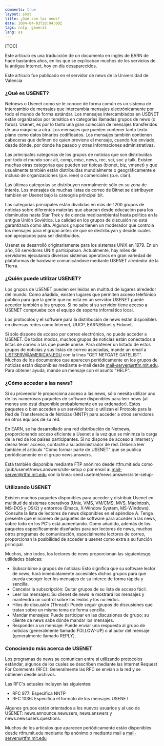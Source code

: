 ```yaml
---
comments: true
layout: post
title: ¿Qué son las news?
date: 2004-04-03T20:04:00Z
tags: nntp, general
lang: es
---
```


[TOC]

Este artículo es una traducción de un documento en inglés de EARN de hace bastantes años, en los que se explicaban muchos de los servicios de la antigua Internet, hoy en día desaparecidos.

Este artículo fue publicado en el servidor de news de la Universidad de Valencia

### ¿Qué es USENET?

Netnews o Usenet como se le conoce de forma común es un sistema de intercambio de mensajes que intercambia mensajes electrónicamente por todo el mundo de forma estándar. Los mensajes intercambiados en USENET están organizados por temática en categorías llamadas grupos de news (o foros). Usenet, es por lo tanto una gran colección de mensajes transferidos de una máquina a otra. Los mensajes que pueden contener tanto texto plano como datos binarios codificados. Los mensajes también contienen
cabeceras que definen de quien proviene el mensaje, cuando fue enviado, desde dónde, por donde ha pasado y otras informaciones administrativas.

Las principales categorías de los grupos de noticias que son distribuidas por todo el mundo son: alt, comp, misc, news, rec, sci, soc y talk. Existen muchas otras categorías que pueden ser típicas (bionet, biz, vmsnet) y que usualmente también están distribuidas mundialmente o geográficamente e incluso de organizaciones (p.e. ieee) o comerciales (p.e. clari).

Las últimas categorías se distribuyen normalmente sólo en su zona de interés. Los mensajes de muchas listas de correo de Bitnet se distribuyen también en Usenet bajo la cateogría principal bit.

Las categorías principales están divididas en más de 1200 grupos de noticias sobre diferentes materias que abarcan desde educación para los disminudos hasta Star Trek y de ciencia medioambiental hasta política en la antigua Unión Soviética. La calidad en los grupos de discusión no está garantizada como alta. Algunos grupos tienen un moderador que controla los mensajes para el grupo antes de que se destribuyan y decide cuales son apropiados para ser distribuidos.

Usenet se desarrolló originariamente para los sistemas UNIX en 1979. En un año, 50 servidores UNIX participaban. Actualmente, hay miles de servidores ejecutando diversos sistemas operativos en gran variedad de plataformas de hardware comunicándose mediante USENET alrededor de la Tierra.

### ¿Quién puede utilizar USENET?

Los grupos de USENET pueden ser leidos en multitud de lugares alrededor del mundo. Como añadido, existen lugares que permiten acceso telefónico público para que la gente que no está en un servidor USENET puede acceder también a los grupos. Si no sabe si su servidor tiene acceso a USENET compruebe con el equipo de soporte informático local.

Los protocolos y el software para la distribución de news están disponibles en diversas redes como Internet, UUCP, EARN/Bitnet y Fidonet.

Si sólo dispone de acceso por correo electrónico, no puede acceder a USENET. De todos modos, muchos grupos de noticias están conectados a listas de correo a las que puede unirse. Para obtener un listado de estos grupos de noticias y sus listas de correo asociadas, mande un email a [LISTSERV@AMERICAN.EDU](mailto:LISTSERV@AMERICAN.EDU) con la línea "GET NETGATE GATELIST". Muchos de los documentos que aparecen periódicamente en los grupos de noticias están disponibles mediante e-mail desde [mail-server@rtfm.mit.edu](mailto:mail-server@rtfm.mit.edu). Para obtener ayuda, mande un mensaje con el asunto "HELP".

### ¿Cómo acceder a las news?

Si su proveedor le proporciona acceso a las news, sólo neesita utilizar uno de los numerosos paquetes de software disponibles para leer news (al menos uno está disponible probablemente en su ordenador). Estos paquetes o bien acceden a un servidor local o utilizan el Protcolo para la Red de Transferencia de Noticias (NNTP) para acceder a otros servidores en otros equipos de su red.

En EARN, se ha desarrollado una red distribución de Netnews, proporcionando acceso eficiente a Usenet a la vez que se minimza la carga de la red de los países participantes. Si no dispone de acceso a internet y desea tener acceso, contacte a su administrador de red.  Debería leer también el artículo "Cómo formar parte de USENET" que se publica periódicamente en el grupo news.answers.

Está también disponible mediante FTP anónimo desde rtfm.mit.edu como /pub/usenet/news.answers/site-setup o por email a: [mail-server@rtfm.mit.edu](mailto:mail-server@rtfm.mit.edu) con la línea: send usetnet/news.answers/site-setup-

### Utilizando USENET

Existen muchos paquetes disponibles para acceder y distribuir Usenet en multitud de sistemas operativos (Unix, VMS, VM/CMS, MVS, Macintosh, MS-DOS y OS/2) y entornos (Emacs, X-Window System, MS-Windows). Consulte la lista de lectores de news disponibles en el apéndice A. Tenga presente que el número de paquetes de software para acceder a las news, sobre todo en los PC's está aumentando. Como añadido, además de los paquetes específicamente diseñados para ser lectores de news, muchos otros programas de comunicación, especialmente lectores de correo, proporcionan la posibilidad de acceder a usenet como extra a su función principal.

Muchos, sino todos, los lectores de news proporcionan las siguientesgq utilidades básicas:

- Subscribirse a grupos de noticias: Esto significa que su software lector de news, hará inmediatamente accesibles dichos grupos para que pueda escoger leer los mensajes de su interee de forma rápida y sencilla.
- Cancelar la subscripción: Quitar grupos de su lista de acceso fácil.
- Leer los mensajes: Su clienet de news le mostrará los mensajes y mantendrá un control sobre los leidos y los no leidos.
- Hilos de discusión (Thread): Puede seguir grupos de discusiones que tratan sobre un mismo tema de forma sencilla.
- Mandar mensajes: Puede participar en las discusiones de grupo; su cliente de news sabe dónde mandar los mensajes.
- Responder a un mensaje: Puede enviar una respuesta al grupo de noticias (generalmente llamado FOLLOW-UP) o al autor del mensaje (generalmente llamado REPLY).

### Conociendo más acerca de USENET

Los programas de news se comunican entre sí utilizando protocolos estándar, algunos de los cuales se describen mediante las Internet Request For Comments (RFC). Generalmente las RFC se envían a la red y se obtienen desde archivos.

Las RFC's actuales incluyen las siguientes:

- RFC 977: Especifica NNTP
- RFC 1036: Especifica el formato de los mensajes USENET

Algunos grupos están orientados a los nuevos usuarios y al uso de USENET: news.announce.newusers, news.answers y news.newsusers.questions.

Muchos de los artículos que aparecen periódicamente están disponibles desde rtfm.mit.edu mediante ftp anónimo o mediante mail a [mail-server@rtfm.mit.edu](mailto:mail-server@rtfm.mit.edu)
